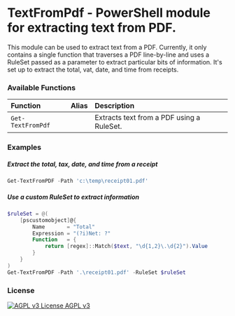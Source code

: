 # TextFromPdf - PowerShell module for extracting text from PDF.

This module can be used to extract text from a PDF. Currently, it only contains a single function that traverses a PDF line-by-line and uses a RuleSet passed as a parameter to extract particular bits of information. It's set up to extract the total, vat, date, and time from receipts.

### Available Functions

| Function | Alias | Description |
|:---------| :---: |:------------|
| `Get-TextFromPdf` | | Extracts text from a PDF using a RuleSet. |

### Examples

##### Extract the total, tax, date, and time from a receipt
```powershell
Get-TextFromPDF -Path 'c:\temp\receipt01.pdf'
```

##### Use a custom RuleSet to extract information
```powershell
$ruleSet = @(
    [pscustomobject]@{
        Name       = "Total"
        Expression = "(?i)Net: ?"
        Function   = {
            return [regex]::Match($text, "\d{1,2}\.\d{2}").Value
        }
    }
)
Get-TextFromPDF -Path '.\receipt01.pdf' -RuleSet $ruleSet
```

### License
<a rel="license" href="https://www.gnu.org/licenses/agpl-3.0.en.html"><img alt="AGPL v3 License" style="border-width:0" src="https://www.gnu.org/graphics/agplv3-88x31.png" /> AGPL v3</a>
